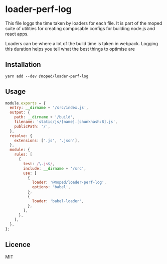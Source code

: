 # loader-perf-log

This file loggs the time taken by loaders for each file. It is part of the moped suite of utilities for creating composable configs for building node.js and react apps.

Loaders can be where a lot of the build time is taken in webpack.  Logging this duration helps you tell what the best things to optimise are

## Installation

```
yarn add --dev @moped/loader-perf-log
```

## Usage

```js
module.exports = {
  entry: __dirname + '/src/index.js',
  output: {
    path: __dirname + '/build',
    filename: 'static/js/[name].[chunkhash:8].js',
    publicPath: '/',
  },
  resolve: {
    extensions: ['.js', '.json'],
  },
  module: {
    rules: [
      {
        test: /\.js$/,
        include: __dirname + '/src',
        use: [
          {
            loader: '@moped/loader-perf-log',
            options: 'babel',
          },
          {
            loader: 'babel-loader',
          },
        ],
      },
    ],
  },
};

```

## Licence

MIT
